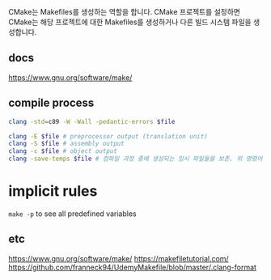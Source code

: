 <!-- toc -->

<!-- tocstop -->

CMake는 Makefiles를 생성하는 역할을 합니다. CMake 프로젝트를 설정하면 CMake는 해당 프로젝트에 대한 Makefiles를 생성하거나 다른 빌드 시스템 파일을 생성합니다.

## docs

https://www.gnu.org/software/make/

## compile process

```bash
clang -std=c89 -W -Wall -pedantic-errors $file

clang -E $file # preprocessor output (translation unit)
clang -S $file # assembly output
clang -c $file # object output
clang -save-temps $file # 컴파일 과정 중에 생성되는 임시 파일들을 보존. 위 명령어들 귀찮아서 보통 다 저장할 때 사용함.
```

# implicit rules

`make -p` to see all predefined variables

## etc

https://www.gnu.org/software/make/
https://makefiletutorial.com/
https://github.com/franneck94/UdemyMakefile/blob/master/.clang-format

